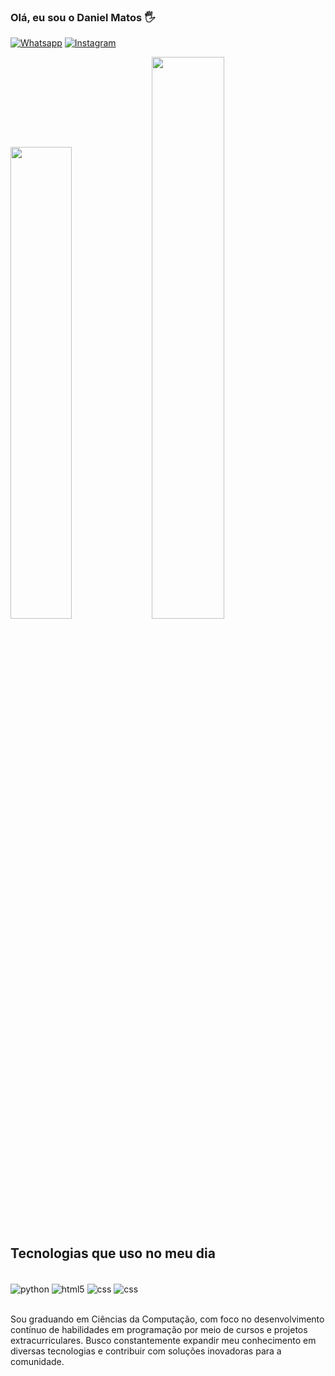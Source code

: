 
### Olá, eu sou o Daniel Matos 🖐️

[![Whatsapp](https://img.shields.io/badge/WhatsApp-25D366?style=for-the-badge&logo=whatsapp&logoColor=white)](https://wa.me/11985970020)
[![Instagram](https://img.shields.io/badge/Instagram-E4405F?style=for-the-badge&logo=instagram&logoColor=white)](https://www.instagram.com/_danimatos_?igsh=MWpzcjdjZzRzaXpxeA%3D%3D&utm_source=qr)

<img width="44%" src="https://github-readme-stats.vercel.app/api?username=Danieumatos&show_icons=true&theme=tokyonight"> <img width="48%" src="https://github-readme-stats.vercel.app/api/top-langs/?username=Danieumatos&layout=compact">

## Tecnologias que uso no meu dia

<div style="display: inline_block"><br/>
    <img align="center" alt="python" src="https://img.shields.io/badge/Python-3776AB?style=for-the-badge&logo=python&logoColor=white" />
    <img align="center" alt="html5" src="https://img.shields.io/badge/HTML5-E34F26?style=for-the-badge&logo=html5&logoColor=white" />
    <img align="center" alt="css" src="https://img.shields.io/badge/CSS3-1572B6?style=for-the-badge&logo=css3&logoColor=white" />
    <img align="center" alt="css" src="https://img.shields.io/badge/JavaScript-F7DF1E?style=for-the-badge&logo=javascript&logoColor=black" />
</div>
<br>

Sou graduando em Ciências da Computação, com foco no desenvolvimento contínuo de habilidades em programação por meio de cursos e projetos extracurriculares. Busco constantemente expandir meu conhecimento em diversas tecnologias e contribuir com soluções inovadoras para a comunidade.

  
